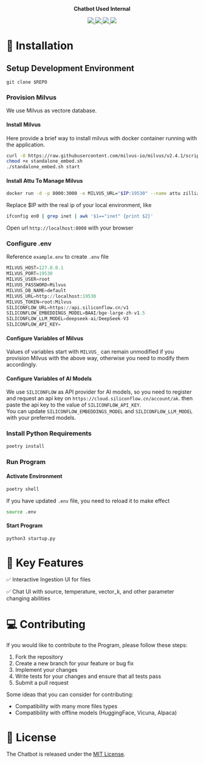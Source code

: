 <p align="center">
<b>Chatbot Used Internal</b>
</p>

<p align=center>
<a href="https://github.com/Haste171/langchain-chatbot/releases"><img src="https://badgen.net/github/release/Haste171/langchain-chatbot">
<a href="https://gitHub.com/Haste171/langchain-chatbot/graphs/commit-activity"><img src="https://img.shields.io/badge/Maintained%3F-no-red.svg">
<a href="https://github.com/Haste171/langchain-chatbot/blob/master/LICENSE"><img src="https://img.shields.io/github/license/Haste171/langchain-chatbot">
<a href="https://discord.gg/KgmN4FPxxT"><img src="https://dcbadge.vercel.app/api/server/KgmN4FPxxT?compact=true&style=flat"></a>

</a>

<!-- *The LangChain Chatbot is an AI chat interface for the open-source library LangChain. It provides conversational answers to questions about vector ingested documents.* -->
<!-- *Existing repo development is at a freeze while we develop a langchain chat bot website :)* -->


# 🚀 Installation
## Setup Development Environment
```
git clone $REPO
```

### Provision Milvus
We use Milvus as vectore database.  

#### Install Milvus 
Here provide a brief way to install milvus with docker container running with the application.
```bash
curl -O https://raw.githubusercontent.com/milvus-io/milvus/v2.4.1/scripts/standalone_embed.sh
chmod +x standalone_embed.sh
./standalone_embed.sh start
```
#### Install Attu To Manage Milvus
```bash
docker run -d -p 8000:3000 -e MILVUS_URL="$IP:19530" --name attu zilliz/attu:v2.4.0
```
Replace $IP with the real ip of your local environment, like
```bash
ifconfig en0 | grep inet | awk '$1=="inet" {print $2}'
```
Open url `http://localhost:8000` with your browser

### Configure .env
Reference `example.env` to create `.env` file
```python
MILVUS_HOST=127.0.0.1
MILVUS_PORT=19530
MILVUS_USER=root
MILVUS_PASSWORD=Milvus
MILVUS_DB_NAME=default
MILVUS_URL=http://localhost:19530
MILVUS_TOKEN=root:Milvus
SILICONFLOW_URL=https://api.siliconflow.cn/v1
SILICONFLOW_EMBEDDINGS_MODEL=BAAI/bge-large-zh-v1.5
SILICONFLOW_LLM_MODEL=deepseek-ai/DeepSeek-V3
SILICONFLOW_API_KEY=
```
#### Configure Variables of Milvus
Values of variables start with `MILVUS_` can remain unmodified if you provision Milvus with the above way, otherwise you need to modify them accordingly.  

#### Configure Variables of AI Models
We use `SILICONFLOW` as API provider for AI models, so you need to register and request an api key on `https://cloud.siliconflow.cn/account/ak`. then paste the api key to the value of `SILICONFLOW_API_KEY`.  
You can update `SILICONFLOW_EMBEDDINGS_MODEL` and `SILICONFLOW_LLM_MODEL` with your preferred models.

### Install Python Requirements
```bash
poetry install
```

### Run Program
#### Activate Environment
```bash
poetry shell
```
If you have updated `.env` file, you need to reload it to make effect   
```bash
source .env
```
#### Start Program
```bash
python3 startup.py
```


# 🔧 Key Features

✅ Interactive Ingestion UI for files 

✅ Chat UI with source, temperature, vector_k, and other parameter changing abilities

# 💻 Contributing
If you would like to contribute to the Program, please follow these steps:
1. Fork the repository
2. Create a new branch for your feature or bug fix
3. Implement your changes 
4. Write tests for your changes and ensure that all tests pass
5. Submit a pull request

Some ideas that you can consider for contributing:
- Compatibility with many more files types 
- Compatibility with offline models (HuggingFace, Vicuna, Alpaca)

# 🔨 License

The Chatbot is released under the [MIT License](https://opensource.org/licenses/MIT).

